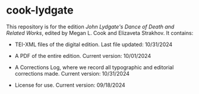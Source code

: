 # cook-lydgate

This repository is for the edition _John Lydgate's Dance of Death and Related Works_, edited by Megan L. Cook and Elizaveta Strakhov. It contains:

- TEI-XML files of the digital edition. Last file updated: 10/31/2024

- A PDF of the entire edition. Current version: 10/01/2024

- A Corrections Log, where we record all typographic and editorial corrections made. Current version: 10/31/2024

- License for use. Current version: 09/18/2024
